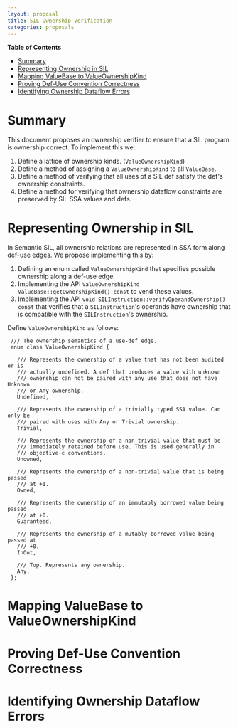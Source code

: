```yaml
---
layout: proposal
title: SIL Ownership Verification
categories: proposals
---
```


<!-- markdown-toc start - Don't edit this section. Run M-x markdown-toc-generate-toc again -->
**Table of Contents**

- [Summary](#summary)
- [Representing Ownership in SIL](#representing-ownership-in-sil)
- [Mapping ValueBase to ValueOwnershipKind](#mapping-valuebase-to-valueownershipkind)
- [Proving Def-Use Convention Correctness](#proving-def-use-convention-correctness)
- [Identifying Ownership Dataflow Errors](#identifying-ownership-dataflow-errors)

<!-- markdown-toc end -->


# Summary

This document proposes an ownership verifier to ensure that a SIL program is
ownership correct. To implement this we:

1. Define a lattice of ownership kinds. (`ValueOwnershipKind`)
2. Define a method of assigning a `ValueOwnershipKind` to all `ValueBase`.
3. Define a method of verifying that all uses of a SIL def satisfy the def's
   ownership constraints.
4. Define a method for verifying that ownership dataflow constraints are
   preserved by SIL SSA values and defs.

# Representing Ownership in SIL

In Semantic SIL, all ownership relations are represented in SSA form along
def-use edges. We propose implementing this by:

1. Defining an enum called `ValueOwnershipKind` that specifies possible
ownership along a def-use edge.
2. Implementing the API `ValueOwnershipKind ValueBase::getOwnershipKind() const`
to vend these values.
3. Implementing the API `void SILInstruction::verifyOperandOwnership() const`
that verifies that a `SILInstruction`'s operands have ownership that is
compatible with the `SILInstruction`'s ownership.

Define `ValueOwnershipKind` as follows:

     /// The ownership semantics of a use-def edge.
     enum class ValueOwnershipKind {

       /// Represents the ownership of a value that has not been audited or is
       /// actually undefined. A def that produces a value with unknown
       /// ownership can not be paired with any use that does not have Unknown
       /// or Any ownership.
       Undefined,

       /// Represents the ownership of a trivially typed SSA value. Can only be
       /// paired with uses with Any or Trivial ownership.
       Trivial,

       /// Represents the ownership of a non-trivial value that must be
       /// immediately retained before use. This is used generally in
       /// objective-c conventions.
       Unowned,

       /// Represents the ownership of a non-trivial value that is being passed
       /// at +1.
       Owned,

       /// Represents the ownership of an immutably borrowed value being passed
       /// at +0.
       Guaranteed,

       /// Represents the ownership of a mutably borrowed value being passed at
       /// +0.
       InOut,

       /// Top. Represents any ownership.
       Any,
     };



# Mapping ValueBase to ValueOwnershipKind

# Proving Def-Use Convention Correctness

# Identifying Ownership Dataflow Errors
